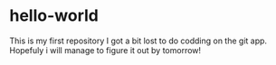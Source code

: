 # hello-world
This is my first repository 
I got a bit lost to do codding on the git app. Hopefuly i will manage to figure it out by tomorrow!
